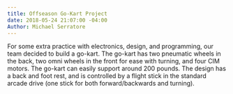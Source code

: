 ```yaml
---
title: Offseason Go-Kart Project
date: 2018-05-24 21:07:00 -04:00
Author: Michael Serratore
---
```


For some extra practice with electronics, design, and programming, our team decided to build a go-kart. The go-kart has two pneumatic wheels in the back, two omni wheels in the front for ease with turning, and four CIM motors. The go-kart can easily support around 200 pounds. The design has a back and foot rest, and is controlled by a flight stick in the standard arcade drive (one stick for both forward/backwards and turning).